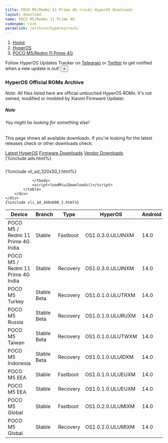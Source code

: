 ```yaml
---
title: POCO M5/Redmi 11 Prime 4G (rock) HyperOS Downloads
layout: download
name: POCO M5/Redmi 11 Prime 4G
codename: rock
permalink: /archive/hyperos/rock/
---
```

<nav aria-label="breadcrumb">
    <ol class="breadcrumb">
        <li class="breadcrumb-item"><a href="/">Home</a></li>
        <li class="breadcrumb-item"><a href="/hyperos/">HyperOS</a></li>
        <li class="breadcrumb-item active" aria-current="page"><a href="/hyperos/rock/">POCO M5/Redmi 11 Prime 4G</a></li>
    </ol>
</nav>
<div class="alert alert-primary alert-dismissible fade show" role="alert">
    Follow HyperOS Updates Tracker on <a href="https://t.me/MIUIUpdatesTracker" class="alert-link">Telegram</a>
     or <a href="https://twitter.com/MiFwUpdater" class="alert-link">Twitter</a> to get notified when a new update is out!
    <button type="button" class="close" data-dismiss="alert" aria-label="Close">
        <span aria-hidden="true">&times;</span>
    </button>
</div>

### HyperOS Official ROMs Archive
*Note*: All files listed here are official untouched HyperOS ROMs. It's not owned, modified or modded by Xiaomi Firmware Updater.
<div class="card">
  <div class="card-body">
    <h5 class="card-title">Note</h5>
    <h6 class="card-subtitle mb-2 text-muted">You might be looking for something else!</h6>
    <p class="card-text">This page shows all available downloads.
     If you're looking for the latest releases check or other downloads check:</p>
    <a href="/hyperos/rock/" class="card-link">Latest HyperOS</a>
    <a href="/firmware/rock/" class="card-link">Firmware Downloads</a>
    <a href="/vendor/rock/" class="card-link">Vendor Downloads</a>
  </div>
</div>
{%include ads.html%}
<div class="row justify-content-center">
    <div class="col-10">
        <div class="table-responsive-md" style="margin-top: 25px;">
            {%include vli_ad_320x50_1.html%}
            <table id="miui" class="display dt-responsive nowrap compact table table-striped table-hover table-sm">
                <thead class="thead-dark">
                    <tr>
                        <th data-ref="device">Device</th>
                        <th data-ref="branch">Branch</th>
                        <th data-ref="type">Type</th>
                        <th data-ref="miui">HyperOS</th>
                        <th data-ref="android">Android</th>
                        <th data-ref="size">Size</th>
                        <th data-ref="size">Date</th>
                        <th data-ref="link">Link</th>
                    </tr>
                </thead>
                <tbody>
                <tr><td>POCO M5 / Redmi 11 Prime 4G India</td><td>Stable</td><td>Fastboot</td><td>OS1.0.3.0.ULUINXM</td><td>14.0</td><td>5.2 GB</td><td>2024-02-22</td><td><a href="/hyperos/rock/stable/OS1.0.3.0.ULUINXM/">Download</a></td></tr>
<tr><td>POCO M5 / Redmi 11 Prime 4G India</td><td>Stable</td><td>Recovery</td><td>OS1.0.3.0.ULUINXM</td><td>14.0</td><td>3.9 GB</td><td>2024-01-30</td><td><a href="/hyperos/rock/stable/OS1.0.3.0.ULUINXM/">Download</a></td></tr>
<tr><td>POCO M5 Turkey</td><td>Stable Beta</td><td>Recovery</td><td>OS1.0.1.0.ULUTRXM</td><td>14.0</td><td>4.0 GB</td><td>2024-02-18</td><td><a href="/hyperos/rock/stable beta/OS1.0.1.0.ULUTRXM/">Download</a></td></tr>
<tr><td>POCO M5 Russia</td><td>Stable Beta</td><td>Recovery</td><td>OS1.0.1.0.ULURUXM</td><td>14.0</td><td>4.0 GB</td><td>2024-02-18</td><td><a href="/hyperos/rock/stable beta/OS1.0.1.0.ULURUXM/">Download</a></td></tr>
<tr><td>POCO M5 Taiwan</td><td>Stable Beta</td><td>Recovery</td><td>OS1.0.1.0.ULUTWXM</td><td>14.0</td><td>3.9 GB</td><td>2024-02-18</td><td><a href="/hyperos/rock/stable beta/OS1.0.1.0.ULUTWXM/">Download</a></td></tr>
<tr><td>POCO M5 Indonesia</td><td>Stable Beta</td><td>Recovery</td><td>OS1.0.1.0.ULUIDXM</td><td>14.0</td><td>4.0 GB</td><td>2024-02-18</td><td><a href="/hyperos/rock/stable beta/OS1.0.1.0.ULUIDXM/">Download</a></td></tr>
<tr><td>POCO M5 EEA</td><td>Stable</td><td>Fastboot</td><td>OS1.0.1.0.ULUEUXM</td><td>14.0</td><td>6.1 GB</td><td>2024-02-02</td><td><a href="/hyperos/rock/stable/OS1.0.1.0.ULUEUXM/">Download</a></td></tr>
<tr><td>POCO M5 EEA</td><td>Stable</td><td>Recovery</td><td>OS1.0.1.0.ULUEUXM</td><td>14.0</td><td>4.0 GB</td><td>2024-01-22</td><td><a href="/hyperos/rock/stable/OS1.0.1.0.ULUEUXM/">Download</a></td></tr>
<tr><td>POCO M5 Global</td><td>Stable</td><td>Fastboot</td><td>OS1.0.2.0.ULUMIXM</td><td>14.0</td><td>6.6 GB</td><td>2024-01-24</td><td><a href="/hyperos/rock/stable/OS1.0.2.0.ULUMIXM/">Download</a></td></tr>
<tr><td>POCO M5 Global</td><td>Stable</td><td>Recovery</td><td>OS1.0.2.0.ULUMIXM</td><td>14.0</td><td>4.0 GB</td><td>2024-01-11</td><td><a href="/hyperos/rock/stable/OS1.0.2.0.ULUMIXM/">Download</a></td></tr>

                </tbody>
                <script>loadMiuiDownloads()</script>
            </table>
        </div>
    </div>
    {%include vli_ad_160x600_1.html%}
</div>
